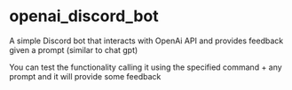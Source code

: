 # openai_discord_bot
A simple Discord bot that interacts with OpenAi API and provides feedback given a prompt (similar to chat gpt)

You can test the functionality calling it using the specified command + any prompt and it will provide some feedback
